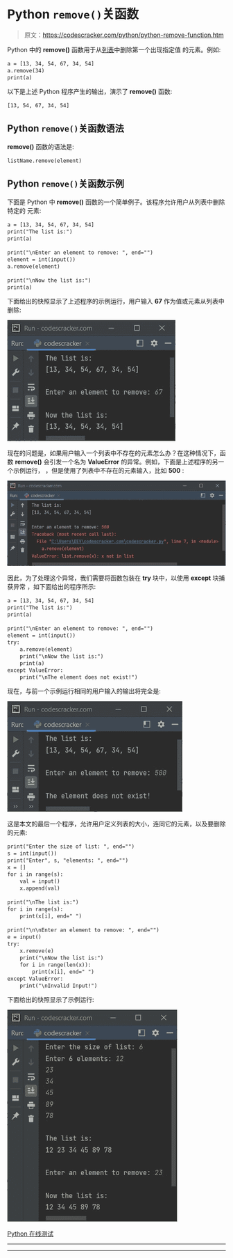 # Python `remove()`关函数

> 原文：<https://codescracker.com/python/python-remove-function.htm>

Python 中的 **remove()** 函数用于从[列表](/python/python-lists.htm)中删除第一个出现指定值 的元素。例如:

```
a = [13, 34, 54, 67, 34, 54]
a.remove(34)
print(a)
```

以下是上述 Python 程序产生的输出，演示了 **remove()** 函数:

```
[13, 54, 67, 34, 54]
```

## Python `remove()`关函数语法

**remove()** 函数的语法是:

```
listName.remove(element)
```

## Python `remove()`关函数示例

下面是 Python 中 **remove()** 函数的一个简单例子。该程序允许用户从列表中删除特定的 元素:

```
a = [13, 34, 54, 67, 34, 54]
print("The list is:")
print(a)

print("\nEnter an element to remove: ", end="")
element = int(input())
a.remove(element)

print("\nNow the list is:")
print(a)
```

下面给出的快照显示了上述程序的示例运行，用户输入 **67** 作为值或元素从列表中 删除:

![python remove function](img/6e416b271cac779819cf3209615bcb35.png)

现在的问题是，如果用户输入一个列表中不存在的元素怎么办？在这种情况下，函数 **remove()** 会引发一个名为 **ValueError** 的异常。例如，下面是上述程序的另一个示例运行， ，但是使用了列表中不存在的元素输入，比如 **500** :

![python remove function example](img/1c7836b5b861fb7fb208217da3d0f419.png)

因此，为了处理这个异常，我们需要将函数包装在 **try** 块中，以使用 **except** 块捕获异常 ，如下面给出的程序所示:

```
a = [13, 34, 54, 67, 34, 54]
print("The list is:")
print(a)

print("\nEnter an element to remove: ", end="")
element = int(input())
try:
    a.remove(element)
    print("\nNow the list is:")
    print(a)
except ValueError:
    print("\nThe element does not exist!")
```

现在，与前一个示例运行相同的用户输入的输出将完全是:

![python remove function program](img/7af0f09e64cd338e2bb7a70533945d95.png)

这是本文的最后一个程序，允许用户定义列表的大小，连同它的元素，以及要删除的元素:

```
print("Enter the size of list: ", end="")
s = int(input())
print("Enter", s, "elements: ", end="")
x = []
for i in range(s):
    val = input()
    x.append(val)

print("\nThe list is:")
for i in range(s):
    print(x[i], end=" ")

print("\n\nEnter an element to remove: ", end="")
e = input()
try:
    x.remove(e)
    print("\nNow the list is:")
    for i in range(len(x)):
        print(x[i], end=" ")
except ValueError:
    print("\nInvalid Input!")
```

下面给出的快照显示了示例运行:

![python remove function codes](img/74b082e16c1a4970631fb6799d43c4f8.png)

[Python 在线测试](/exam/showtest.php?subid=10)

* * *

* * *